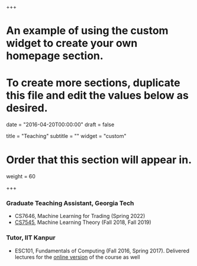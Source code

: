 +++
# An example of using the custom widget to create your own homepage section.
# To create more sections, duplicate this file and edit the values below as desired.

date = "2016-04-20T00:00:00"
draft = false

title = "Teaching"
subtitle = ""
widget = "custom"

# Order that this section will appear in.
weight = 60

+++

### Graduate Teaching Assistant, Georgia Tech
- CS7646, Machine Learning for Trading (Spring 2022)
- [CS7545](https://mltheory.github.io/CS7545/), Machine Learning Theory (Fall 2018, Fall 2019)

### Tutor, IIT Kanpur
- ESC101, Fundamentals of Computing (Fall 2016, Spring 2017). Delivered lectures for the [online version](https://onlinecourses.iitk.ac.in/esc101_hindi/#/) of the course as well

